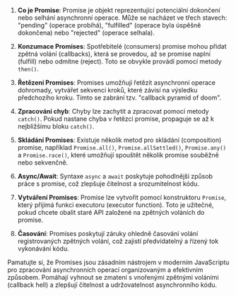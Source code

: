 1.  **Co je Promise**: Promise je objekt reprezentující potenciální dokončení nebo selhání asynchronní operace. Může se nacházet ve třech stavech: "pending" (operace probíhá), "fulfilled" (operace byla úspěšně dokončena) nebo "rejected" (operace selhala).
    
2.  **Konzumace Promises**: Spotřebitelé (consumers) promise mohou přidat zpětná volání (callbacks), která se provedou, až se promise naplní (fulfill) nebo odmítne (reject). Toto se obvykle provádí pomocí metody `then()`.
    
3.  **Řetězení Promises**: Promises umožňují řetězit asynchronní operace dohromady, vytvářet sekvenci kroků, které závisí na výsledku předchozího kroku. Tímto se zabrání tzv. "callback pyramid of doom".
    
4.  **Zpracování chyb**: Chyby lze zachytit a zpracovat pomocí metody `catch()`. Pokud nastane chyba v řetězci promise, propaguje se až k nejbližšímu bloku `catch()`.
    
5.  **Skládání Promises**: Existuje několik metod pro skládání (composition) promise, například `Promise.all()`, `Promise.allSettled()`, `Promise.any()` a `Promise.race()`, které umožňují spouštět několik promise souběžně nebo sekvenčně.
    
6.  **Async/Await**: Syntaxe `async` a `await` poskytuje pohodlnější způsob práce s promise, což zlepšuje čitelnost a srozumitelnost kódu.
    
7.  **Vytváření Promises**: Promise lze vytvořit pomocí konstruktoru `Promise`, který přijímá funkci executoru (executor function). Toto je užitečné, pokud chcete obalit staré API založené na zpětných voláních do promise.
    
8.  **Časování**: Promises poskytují záruky ohledně časování volání registrovaných zpětných volání, což zajistí předvídatelný a řízený tok vykonávání kódu.
    

Pamatujte si, že Promises jsou zásadním nástrojem v moderním JavaScriptu pro zpracování asynchronních operací organizovaným a efektivním způsobem. Pomáhají vyhnout se zmatení s vnořenými zpětnými voláními (callback hell) a zlepšují čitelnost a udržovatelnost asynchronního kódu.